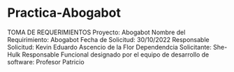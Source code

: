 # Practica-Abogabot

TOMA DE REQUERIMIENTOS
  Proyecto: Abogabot
  Nombre del Requirimiento: Abogabot 
  Fecha de Solicitud: 30/10/2022
  Responsable Solicitud: Kevin Eduardo Ascencio de la Flor 
  Dependendcia Solicitante: She-Hulk
  Responsable Funcional designado por el equipo de desarrollo de software: Profesor Patricio
  
  
